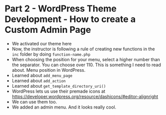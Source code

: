 # Part 2 - WordPress Theme Development - How to create a Custom Admin Page
- We activated our theme here
- Now, the instructor is following a rule of creating new functions in the `inc` folder by doing `function-name.php`
- When choosing the position for your menu, select a higher number than the separator. You can choose over 110. This is something I need to read about. Menu position in WordPress.
- Learned about `add_menu_page`
- Learned about `add_action`
- Learned about `get_template_directory_uri()`
- WordPress lets us use their premade icons at https://developer.wordpress.org/resource/dashicons/#editor-alignright
- We can use them too.
- We added an admin menu. And it looks really cool. 